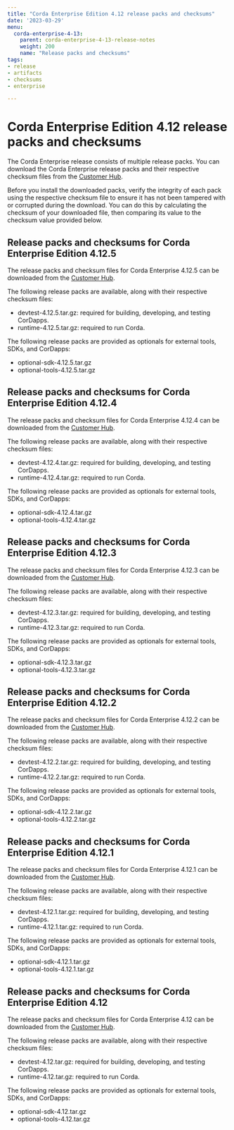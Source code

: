 ```yaml
---
title: "Corda Enterprise Edition 4.12 release packs and checksums"
date: '2023-03-29'
menu:
  corda-enterprise-4-13:
    parent: corda-enterprise-4-13-release-notes
    weight: 200
    name: "Release packs and checksums"
tags:
- release
- artifacts
- checksums
- enterprise

---
```


# Corda Enterprise Edition 4.12 release packs and checksums

The Corda Enterprise release consists of multiple release packs. You can download the Corda Enterprise release packs and their respective checksum files from the [Customer Hub](https://customerhub.r3.com).

Before you install the downloaded packs, verify the integrity of each pack using the respective checksum file to ensure it has not been tampered with or corrupted during the download. You can do this by calculating the checksum of your downloaded file, then comparing its value to the checksum value provided below.

## Release packs and checksums for Corda Enterprise Edition 4.12.5

The release packs and checksum files for Corda Enterprise 4.12.5 can be downloaded from the [Customer Hub](https://customerhub.r3.com).

The following release packs are available, along with their respective checksum files:

* devtest-4.12.5.tar.gz: required for building, developing, and testing CorDapps.
* runtime-4.12.5.tar.gz: required to run Corda.

The following release packs are provided as optionals for external tools, SDKs, and CorDapps:
* optional-sdk-4.12.5.tar.gz
* optional-tools-4.12.5.tar.gz

## Release packs and checksums for Corda Enterprise Edition 4.12.4

The release packs and checksum files for Corda Enterprise 4.12.4 can be downloaded from the [Customer Hub](https://customerhub.r3.com).

The following release packs are available, along with their respective checksum files:

* devtest-4.12.4.tar.gz: required for building, developing, and testing CorDapps.
* runtime-4.12.4.tar.gz: required to run Corda.

The following release packs are provided as optionals for external tools, SDKs, and CorDapps:
* optional-sdk-4.12.4.tar.gz
* optional-tools-4.12.4.tar.gz

## Release packs and checksums for Corda Enterprise Edition 4.12.3

The release packs and checksum files for Corda Enterprise 4.12.3 can be downloaded from the [Customer Hub](https://customerhub.r3.com).

The following release packs are available, along with their respective checksum files:

* devtest-4.12.3.tar.gz: required for building, developing, and testing CorDapps.
* runtime-4.12.3.tar.gz: required to run Corda.

The following release packs are provided as optionals for external tools, SDKs, and CorDapps:
* optional-sdk-4.12.3.tar.gz
* optional-tools-4.12.3.tar.gz

## Release packs and checksums for Corda Enterprise Edition 4.12.2

The release packs and checksum files for Corda Enterprise 4.12.2 can be downloaded from the [Customer Hub](https://customerhub.r3.com).

The following release packs are available, along with their respective checksum files:

* devtest-4.12.2.tar.gz: required for building, developing, and testing CorDapps.
* runtime-4.12.2.tar.gz: required to run Corda.

The following release packs are provided as optionals for external tools, SDKs, and CorDapps:
* optional-sdk-4.12.2.tar.gz
* optional-tools-4.12.2.tar.gz

## Release packs and checksums for Corda Enterprise Edition 4.12.1

The release packs and checksum files for Corda Enterprise 4.12.1 can be downloaded from the [Customer Hub](https://customerhub.r3.com).

The following release packs are available, along with their respective checksum files:

* devtest-4.12.1.tar.gz: required for building, developing, and testing CorDapps.
* runtime-4.12.1.tar.gz: required to run Corda.

The following release packs are provided as optionals for external tools, SDKs, and CorDapps:
* optional-sdk-4.12.1.tar.gz
* optional-tools-4.12.1.tar.gz

## Release packs and checksums for Corda Enterprise Edition 4.12

The release packs and checksum files for Corda Enterprise 4.12 can be downloaded from the [Customer Hub](https://customerhub.r3.com).

The following release packs are available, along with their respective checksum files:
* devtest-4.12.tar.gz: required for building, developing, and testing CorDapps.
* runtime-4.12.tar.gz: required to run Corda.

The following release packs are provided as optionals for external tools, SDKs, and CorDapps:
* optional-sdk-4.12.tar.gz
* optional-tools-4.12.tar.gz
